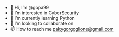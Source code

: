 - 👋 Hi, I’m @gopa99
- 👀 I’m interested in CyberSecurity
- 🌱 I’m currently learning Python
- 💞️ I’m looking to collaborate on 
- 📫 How to reach me pakygorgoglione@gmail.com

<!---
gopa99/gopa99 is a ✨ special ✨ repository because its `README.md` (this file) appears on your GitHub profile.
You can click the Preview link to take a look at your changes.
--->
